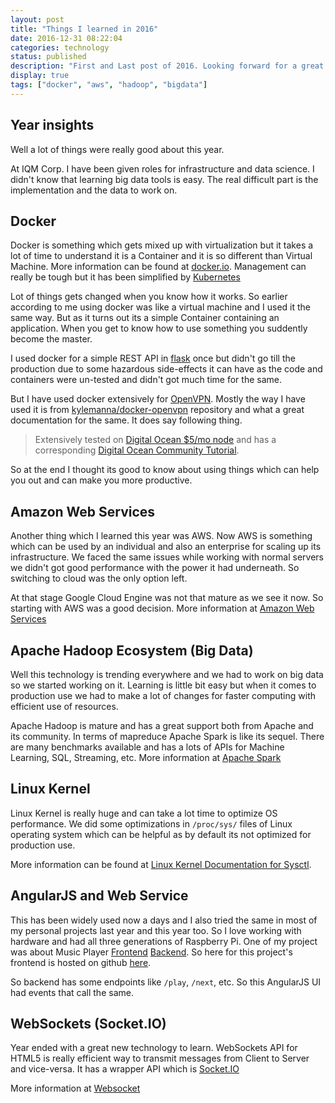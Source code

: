 ```yaml
---
layout: post
title: "Things I learned in 2016"
date: 2016-12-31 08:22:04
categories: technology
status: published
description: "First and Last post of 2016. Looking forward for a great new year."
display: true
tags: ["docker", "aws", "hadoop", "bigdata"]
---
```


## Year insights

Well a lot of things were really good about this year.

At IQM Corp. I have been given roles for infrastructure and data science. I didn't know that learning big data tools is easy. The real difficult part is the implementation and the data to work on.

## Docker<a name="docker"></a>

Docker is something which gets mixed up with virtualization but it takes a lot of time to understand it is a Container and it is so different than Virtual Machine. More information can be found at [docker.io](https://docker.io). Management can really be tough but it has been simplified by [Kubernetes](http://k8s.info/)

Lot of things gets changed when you know how it works. So earlier according to me using docker was like a virtual machine and I used it the same way. But as it turns out its a simple Container containing an application. When you get to know how to use something you suddently become the master.

I used docker for a simple REST API in [flask](https://flask.pocoo.org) once but didn't go till the production due to some hazardous side-effects it can have as the code and containers were un-tested and didn't got much time for the same.

But I have used docker extensively for [OpenVPN](https://openvpn.net). Mostly the way I have used it is from [kylemanna/docker-openvpn](https://github.com/kylemanna/docker-openvpn) repository and what a great documentation for the same. It does say following thing.
> Extensively tested on [Digital Ocean $5/mo node](http://bit.ly/1C7cKr3) and has
a corresponding [Digital Ocean Community Tutorial](http://bit.ly/1AGUZkq).

So at the end I thought its good to know about using things which can help you out and can make you more productive.

## Amazon Web Services<a name="aws"></a>

Another thing which I learned this year was AWS. Now AWS is something which can be used by an individual and also an enterprise for scaling up its infrastructure. We faced the same issues while working with normal servers we didn't got good performance with the power it had underneath. So switching to cloud was the only option left.

At that stage Google Cloud Engine was not that mature as we see it now. So starting with AWS was a good decision. More information at [Amazon Web Services](https://aws.amazon.com)

## Apache Hadoop Ecosystem (Big Data)<a name="hadoop"></a>

Well this technology is trending everywhere and we had to work on big data so we started working on it. Learning is little bit easy but when it comes to production use we had to make a lot of changes for faster computing with efficient use of resources.

Apache Hadoop is mature and has a great support both from Apache and its community. In terms of mapreduce Apache Spark is like its sequel. There are many benchmarks available and has a lots of APIs for Machine Learning, SQL, Streaming, etc. More information at [Apache Spark](https://spark.apache.org)

## Linux Kernel<a name="kernel"></a>

Linux Kernel is really huge and can take a lot time to optimize OS performance. We did some optimizations in `/proc/sys/` files of Linux operating system which can be helpful as by default its not optimized for production use.

More information can be found at [Linux Kernel Documentation for Sysctl](https://www.kernel.org/doc/Documentation/sysctl/).

## AngularJS and Web Service<a name="ws"></a>

This has been widely used now a days and I also tried the same in most of my personal projects last year and this year too. So I love working with hardware and had all three generations of Raspberry Pi. One of my project was about Music Player [Frontend](https://github.com/dtchanpura/yummy-octo-front) [Backend](https://github.com/dtchanpura/yummy-octo-musique). So here for this project's frontend is hosted on github [here](http://dcpri.me/yummy-octo-front/#/).

So backend has some endpoints like `/play`, `/next`, etc. So this AngularJS UI had events that call the same.

## WebSockets (Socket.IO) <a name="socketio"></a>

Year ended with a great new technology to learn. WebSockets API for HTML5 is really efficient way to transmit messages from Client to Server and vice-versa. It has a wrapper API which is [Socket.IO](http://socket.io)

More information at [Websocket](https://davidwalsh.name/websocket)

